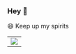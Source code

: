 ### Hey 👋

😄 Keep up my spirits
<table>
    <tr>
        <td>
            <center>
            <img src="ttps://img-blog.csdnimg.cn/2020071223142066.jpg">
            </center>
        </td>
    </tr>
</table>



